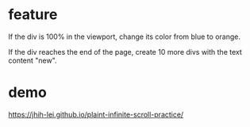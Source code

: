 # feature

If the div is 100% in the viewport, change its color from blue to orange.

If the div reaches the end of the page, create 10 more divs with the text content "new".

# demo

https://jhih-lei.github.io/plaint-infinite-scroll-practice/
